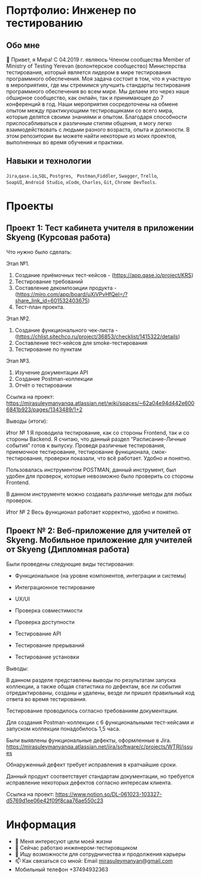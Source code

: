 # Портфолио: Инженер по тестированию

## Обо мне

👋 Привет, я Мира! С 04.2019 г. являюсь Членом сообщества Member of Ministry of Testing Yerevan (волонтерское сообщество) Министерства тестирования, который является лидером в мире тестирования программного обеспечения. Моя задача состоит в том, что я участвую в мероприятиях, где мы стремимся улучшить стандарты тестирования программного обеспечения во всем мире. Мы делаем это через наше обширное сообщество, как онлайн, так и принимающее до 7 конференций в год. Наши мероприятия сосредоточены на обмене опытом между практикующими тестировщиками со всего мира, которые делятся своими знаниями и опытом.
 Благодаря способности приспосабливаться к различным стилям общения, я могу легко взаимодействовать с людьми разного возраста, опыта и должности. 
 В этом репозитории вы можете найти некоторые из моих проектов, выполненных во время обучения и практики.

## Навыки и технологии
``Jira``,``qase.io``,``SQL``, ``Postgres``, `` Postman``,``Fiddler``, ``Swagger``, ``Trello``, <br>
``SoapUI``, ``Android Studio``, ``xCode``, ``Charles``, ``Git``, ``Chrome DevTools``.

# Проекты
##  Проект 1: Тест кабинета учителя в приложении Skyeng (Курсовая работа)

Что нужно было сделать:

Этап №1.
1. Создание приёмочных тест-кейсов - (https://app.qase.io/project/KRS)
2. Тестирование требований
3. Составление декомпозиции продукта - (https://miro.com/app/board/uXjVPvHfQeI=/?share_link_id=601532403675)
4. Тест-план проекта.

Этап №2.
1. Создание функционального чек-листа - (https://chlist.sitechco.ru/project/36853/checklist/1415322/details)
2. Составление тест-кейсов для smoke-тестирования
3. Тестирование по пунктам

Этап №3.
1. Изучение документации API
2. Создание Postman-коллекции
3. Отчёт о тестировании

Ссылка на проект: https://mirasuleymanyanqa.atlassian.net/wiki/spaces/~62a04e94d442e6006841b923/pages/1343489/1+2

Выводы (итоги):

Итог № 1
Я проводила тестирование, как со стороны Frontend, так и со стороны Backend.
Я считаю, что данный раздел “Расписание-Личные события” готов к выпуску. Проведя различные тестирования, приемочное тестирование, тестирование функционала, смок-тестирования, проверки показали, что всё работает. Удобно и понятно.

Пользовалась инструментом POSTMAN, данный инструмент, был удобен для проверок, которые невозможно было проверить со стороны Frontend.

В данном инструменте можно создавать различные методы для любых проверок.

Итог № 2
Весь функционал работает корректно, удобно и понятно.


## Проект № 2: Веб-приложение для учителей от Skyeng. Мобильное приложение для учителей от Skyeng (Дипломная работа) 

Были проведены следующие виды тестирования:

- Функциональное (на уровне компонентов, интеграции и системы) 

- Интеграционное тестирование

- UX/UI

- Проверка совместимости

- Проверка доступности

- Тестирование API

- Тестирование прерываний

- Тестирование установки

Выводы:

В данном разделе представлены выводы по результатам запуска коллекции, а также общая статистика по дефектам, все ли события отредактированы, созданы и удалены, везде ли пришел правильный код ответа во время тестирования.

Тестирование проводилось согласно требованиям документации.

Для создания Postman-коллекции с 6 функциональными тест-кейсами и запуском коллекции понадобилось 1,5 часа.

Были выявлены функциональные дефекты, оформленные в Jira. https://mirasuleymanyanqa.atlassian.net/jira/software/c/projects/WTRI/issues

Обнаруженный дефект требует исправления в кратчайшие сроки.

Данный продукт соответствует стандартам документации, но требуется исправление некоторых дефектов согласно интересам клиента.

Ссылка на проект:  https://www.notion.so/DL-061023-103327-d5769d1ee06e42f09f8caa76ae550c23


# Информация

- 👀 Меня интересуют цели моей жизни
- 🌱 Сейчас работаю инженером-тестировщиком
- 💞️ Ищу возможности для сотрудничества и продолжения карьеры
- 📫 Как связаться со мной:   Email		   mirasuleymanyan@gmail.com
-    Мобильный телефон		   +37494932363
